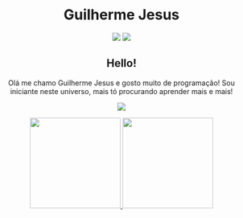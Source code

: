 <header>
<h1>Guilherme Jesus</h1>


<a href = "guilhermejcosta63@gmail.com"><img src="https://img.shields.io/badge/Gmail-D14836?style=for-the-badge&logo=gmail&logoColor=white" target="_blank"></a>
<a href="https://www.linkedin.com/in/Guilherme-Jesus" target="_blank"><img src="https://img.shields.io/badge/-LinkedIn-%230077B5?style=for-the-badge&logo=linkedin&logoColor=white" target="_blank"></a>   
</div>

<h2>Hello!</h2>
Olá me chamo Guilherme Jesus e gosto muito de programação! Sou iniciante neste universo, mais tó procurando aprender mais e mais!
<p align="middle">
<img src ="https://media.giphy.com/media/XTAqdwCL2oEus/giphy.gif"/>
</p>
<div>
<a href="https://github.com/Guilherme-J-C">
<img height="180em" src="https://github-readme-stats.vercel.app/api/top-langs/?username=Guilherme-J-C&layout=compact&langs_count=7&theme=dracula"/>
<img height="180em" src="https://github-readme-stats.vercel.app/api?username=Guilherme-J-C&show_icons=true&theme=dracula&include_all_commits=true&count_private=true"/>
</div>

<!---
Guilherme-J-C/Guilherme-J-C is a ✨ special ✨ repository because its `README.md` (this file) appears on your GitHub profile.
You can click the Preview link to take a look at your changes.
--->
